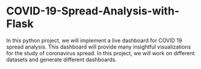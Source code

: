 # COVID-19-Spread-Analysis-with-Flask
In this python project, we will implement a live dashboard for COVID 19 spread analysis. This dashboard will provide many insightful visualizations for the study of coronavirus spread. In this project, we will work on different datasets and generate different dashboards.
